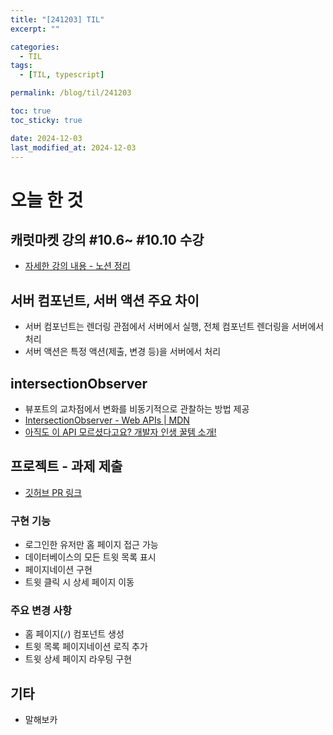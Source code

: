 ```yaml
---
title: "[241203] TIL"
excerpt: ""

categories:
  - TIL
tags:
  - [TIL, typescript]

permalink: /blog/til/241203

toc: true
toc_sticky: true

date: 2024-12-03
last_modified_at: 2024-12-03
---
```


# 오늘 한 것

## 캐럿마켓 강의 #10.6~ #10.10 수강

- [자세한 강의 내용 - 노션 정리](https://crimson-fold-8fa.notion.site/57-58-10-0-10-10-150e15d4692b80638c04ea4808bae85e?pvs=4)

## 서버 컴포넌트, 서버 액션 주요 차이

- 서버 컴포넌트는 렌더링 관점에서 서버에서 실행, 전체 컴포넌트 렌더링을 서버에서 처리
- 서버 액션은 특정 액션(제출, 변경 등)을 서버에서 처리

## intersectionObserver

- 뷰포트의 교차점에서 변화를 비동기적으로 관찰하는 방법 제공
- [IntersectionObserver - Web APIs | MDN](https://developer.mozilla.org/en-US/docs/Web/API/IntersectionObserver)
- [아직도 이 API 모르셨다고요? 개발자 인생 꿀템 소개!](https://www.youtube.com/watch?v=iZhq7I42uaI)

## 프로젝트 - 과제 제출

- [깃허브 PR 링크](https://github.com/S2UZY/carrot-market/pull/5)

### 구현 기능

- 로그인한 유저만 홈 페이지 접근 가능
- 데이터베이스의 모든 트윗 목록 표시
- 페이지네이션 구현
- 트윗 클릭 시 상세 페이지 이동

### 주요 변경 사항

- 홈 페이지(`/`) 컴포넌트 생성
- 트윗 목록 페이지네이션 로직 추가
- 트윗 상세 페이지 라우팅 구현

## 기타

- 말해보카
